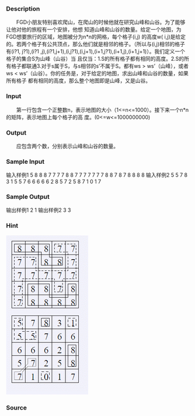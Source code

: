 
### Description
　　FGD小朋友特别喜欢爬山，在爬山的时候他就在研究山峰和山谷。为了能够让他对他的旅程有一个安排，他想
知道山峰和山谷的数量。给定一个地图，为FGD想要旅行的区域，地图被分为n*n的网格，每个格子(i,j) 的高度w(
i,j)是给定的。若两个格子有公共顶点，那么他们就是相邻的格子。（所以与(i,j)相邻的格子有(i?1, j?1),(i?1
,j),(i?1,j+1),(i,j?1),(i,j+1),(i+1,j?1),(i+1,j),(i+1,j+1)）。我们定义一个格子的集合S为山峰（山谷）当
且仅当：1.S的所有格子都有相同的高度。2.S的所有格子都联通3.对于s属于S，与s相邻的s’不属于S。都有ws > 
ws’（山峰），或者ws < ws’（山谷）。你的任务是，对于给定的地图，求出山峰和山谷的数量，如果所有格子
都有相同的高度，那么整个地图即是山峰，又是山谷。
### Input
　　第一行包含一个正整数n，表示地图的大小（1<=n<=1000）。接下来一个n*n的矩阵，表示地图上每个格子的高
度。(0<=w<=1000000000)
### Output
　　应包含两个数，分别表示山峰和山谷的数量。
### Sample Input
输入样例1
5
8 8 8 7 7
7 7 8 8 7
7 7 7 7 7
7 8 8 7 8
7 8 8 8 8
输入样例2
5
5 7 8 3 1
5 5 7 6 6
6 6 6 2 8
5 7 2 5 8
7 1 0 1 7
### Sample Output
输出样例1
2 1
输出样例2
3 3

### Hint
![](/JudgeOnline/images/1102.jpg)
### Source
